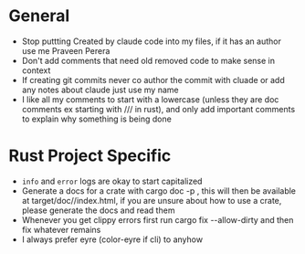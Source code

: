 # General

- Stop puttting Created by claude code into my files, if it has an author use me Praveen Perera
- Don't add comments that need old removed code to make sense in context
- If creating git commits never co author the commit with cluade or add any notes about claude just use my name
- I like all my comments to start with a lowercase (unless they are doc comments ex starting with /// in rust), and only add important comments to explain why something is being done

# Rust Project Specific

- `info` and `error` logs are okay to start capitalized
- Generate a docs for a crate with cargo doc -p <crate-name>, this will then be available at target/doc/<crate-name>/index.html, if you are unsure about how to use a crate, please generate the docs and read them
- Whenever you get clippy errors first run cargo fix --allow-dirty and then fix whatever remains
- I always prefer eyre (color-eyre if cli) to anyhow
